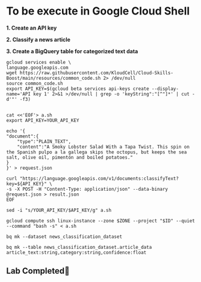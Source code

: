 # **To be execute in Google Cloud Shell**

**1. Create an API key**

**2. Classify a news article**

**3. Create a BigQuery table for categorized text data**

    gcloud services enable \
    language.googleapis.com
    wget https://raw.githubusercontent.com/KloudCell/Cloud-Skills-Boost/main/resources/common_code.sh 2> /dev/null
    source common_code.sh
    export API_KEY=$(gcloud beta services api-keys create --display-name='API key 1' 2>&1 >/dev/null | grep -o 'keyString":"[^"]*' | cut -d'"' -f3)


    cat <<'EOF'> a.sh
    export API_KEY=YOUR_API_KEY

    echo '{
    "document":{
        "type":"PLAIN_TEXT",
        "content":"A Smoky Lobster Salad With a Tapa Twist. This spin on the Spanish pulpo a la gallega skips the octopus, but keeps the sea salt, olive oil, pimentón and boiled potatoes."
    }
    }' > request.json

    curl "https://language.googleapis.com/v1/documents:classifyText?key=${API_KEY}" \
    -s -X POST -H "Content-Type: application/json" --data-binary @request.json > result.json
    EOF

    sed -i "s/YOUR_API_KEY/$API_KEY/g" a.sh

    gcloud compute ssh linux-instance --zone $ZONE --project "$ID" --quiet --command "bash -s" < a.sh 

    bq mk --dataset news_classification_dataset

    bq mk --table news_classification_dataset.article_data article_text:string,category:string,confidence:float

## Lab Completed🎉
